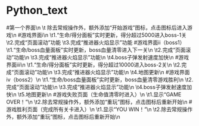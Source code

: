 # Python_text
#第一个界面\n
\t	除去常规操作外，额外添加“开始游戏”图标，点击图标后进入游戏\n
#游戏界面i\n
	\t1.“生命/得分面板”实时更新，得分超过5000进入boss-1关
	\t2.完成“页面滚动”功能
	\t3.完成“推进器火焰显示”功能
#游戏界面ii（boss1）
	\t1.“生命/boss血量面板”实时更新，boss血量清零进入下一关\n
	\t2.完成“页面滚动”功能\n
	\t3.完成“推进器火焰显示”功能\n
	\t4.boss子弹发射速度加快\n
#游戏界面iii\n
	\t1.“生命/得分面板”实时更新，得分超过10000进入boss-2关\n
	\t2.完成“页面滚动”功能\n
	\t3.完成“推进器火焰显示”功能\n
	\t4.地图更新\n
#游戏界面iv（boss2）\n
	\t1.“生命/boss血量面板”实时更新，boss血量清零游戏胜利\n
	\t2.完成“页面滚动”功能\n
	\t3.完成“推进器火焰显示”功能\n
	\t4.boss子弹发射速度加快\n
	\t5.地图更新\n
#游戏失败页面（生命值清零时进入）\n
	\t1.显示“GAME OVER！”\n
	\t2.除去常规操作外，额外添加“重玩”图标，点击图标后重新开始\n
#游戏胜利页面（完成所有关卡进入）\n
	\t1.显示“YOU WIN！”\n
	\t2.除去常规操作外，额外添加“重玩”图标，点击图标后重新开始\n
